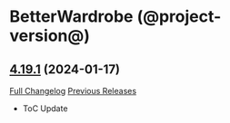 # BetterWardrobe (@project-version@)

## [4.19.1](https://github.com/SLOKnightfall/BetterWardrobe/tree/4.19.1) (2024-01-17)
[Full Changelog](https://github.com/SLOKnightfall/BetterWardrobe/compare/4.19...4.19.1) [Previous Releases](https://github.com/SLOKnightfall/BetterWardrobe/releases)

- ToC Update  
